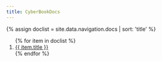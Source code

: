 ```yaml
---
title: CyberBookDocs
---
```


<!DOCTYPE html>
<html>
<head>
  <meta charset="utf-8">
  <title>{% block title %}Main Page{% endblock %}</title>
</head>

{% assign doclist = site.data.navigation.docs | sort: 'title'  %}
<ol>
{% for item in doclist %}
    <li><a href="{{ item.url }}">{{ item.title }}</a></li>
{% endfor %}
</ol>

</html>